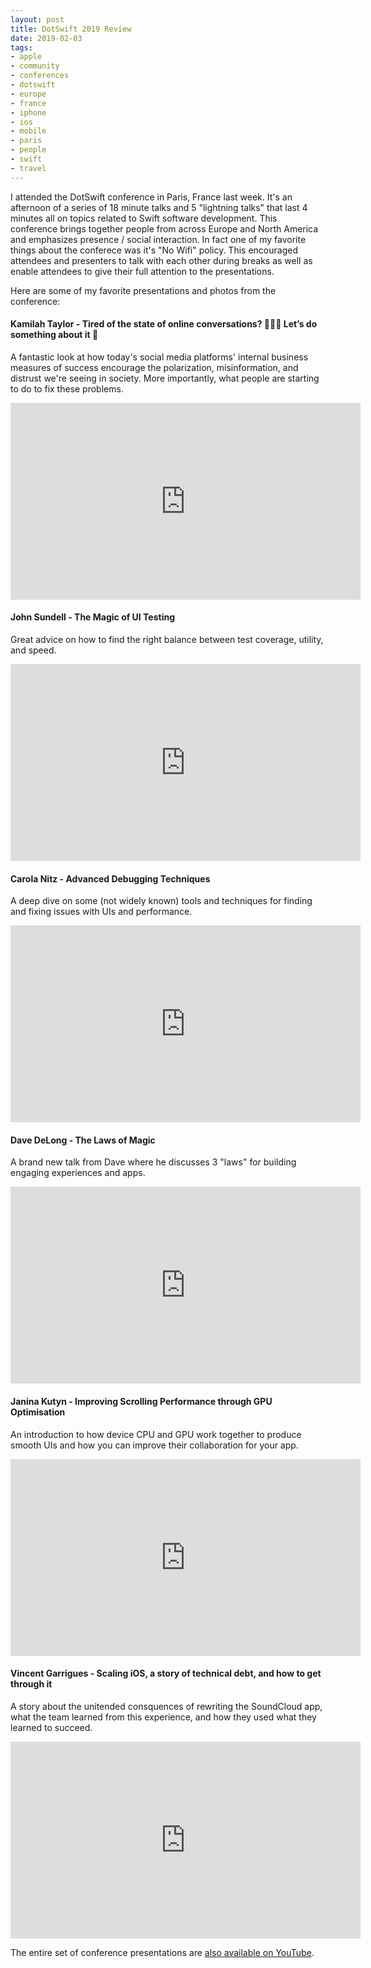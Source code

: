 ```yaml
---
layout: post
title: DotSwift 2019 Review
date: 2019-02-03
tags:
- apple
- community
- conferences
- dotswift
- europe
- france
- iphone
- ios
- mobile
- paris
- people
- swift
- travel
---
```


<!--excerpt.start-->
I attended the DotSwift conference in Paris, France last week.  It's an afternoon of a series of 18 minute talks and 5 "lightning talks" that last 4 minutes all on topics related to Swift software development.  This conference brings together people from across Europe and North America and emphasizes presence / social interaction.  In fact one of my favorite things about the conferece was it's "No Wifi" policy.  This encouraged attendees and presenters to talk with each other during breaks as well as enable attendees to give their full attention to the presentations.  

Here are some of my favorite presentations and photos from the conference:
<!--excerpt.end-->


#### Kamilah Taylor - Tired of the state of online conversations? 🙈🙉🙊 Let’s do something about it 💪

A fantastic look at how today's social media platforms' internal business measures of success encourage the polarization, misinformation, and distrust we're seeing in society.  More importantly, what people are starting to do to fix these problems.

<iframe width="560" height="315" src="https://www.youtube.com/embed/Nx0cKEQcbz4" frameborder="0" allow="autoplay; encrypted-media" allowfullscreen></iframe>

#### John Sundell - The Magic of UI Testing

Great advice on how to find the right balance between test coverage, utility, and speed.

<iframe width="560" height="315" src="https://www.youtube.com/embed/YzuJoVnxJCw" frameborder="0" allow="autoplay; encrypted-media" allowfullscreen></iframe>

#### Carola Nitz - Advanced Debugging Techniques

A deep dive on some (not widely known) tools and techniques for finding and fixing issues with UIs and performance.

<iframe width="560" height="315" src="https://www.youtube.com/embed/578YdS2sNqk" frameborder="0" allow="autoplay; encrypted-media" allowfullscreen></iframe>

#### Dave DeLong - The Laws of Magic

A brand new talk from Dave where he discusses 3 "laws" for building engaging experiences and apps.

<iframe width="560" height="315" src="https://www.youtube.com/embed/gx9ywSNm1jM" frameborder="0" allow="autoplay; encrypted-media" allowfullscreen></iframe>

#### Janina Kutyn - Improving Scrolling Performance through GPU Optimisation

An introduction to how device CPU and GPU work together to produce smooth UIs and how you can improve their collaboration for your app.

<iframe width="560" height="315" src="https://www.youtube.com/embed/ypPX8CJmRIY" frameborder="0" allow="autoplay; encrypted-media" allowfullscreen></iframe>

#### Vincent Garrigues - Scaling iOS, a story of technical debt, and how to get through it

A story about the unitended consquences of rewriting the SoundCloud app, what the team learned from this experience, and how they used what they learned to succeed.

<iframe width="560" height="315" src="https://www.youtube.com/embed/fmzA7cLyKv0" frameborder="0" allow="autoplay; encrypted-media" allowfullscreen></iframe>


The entire set of conference presentations are [also available on YouTube](https://www.youtube.com/watch?v=Nx0cKEQcbz4&list=PLdr22uU_wISohI7PIhzq0gotGfKZl1lGo).

